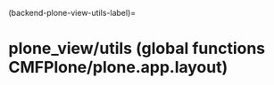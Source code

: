 (backend-plone-view-utils-label)=

# plone_view/utils (global functions CMFPlone/plone.app.layout)

